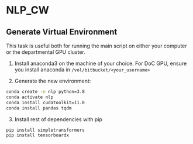 # NLP_CW

## Generate Virtual Environment
This task is useful both for running the main script on either your computer or the departmental GPU cluster.

1. Install anaconda3 on the machine of your choice.
For DoC GPU, ensure you install anaconda in `/vol/bitbucket/<your_username>`

2. Generate the new environment:

```bash
conda create -n nlp python=3.8
conda activate nlp
conda install cudatoolkit=11.0
conda install pandas tqdm
```

3. Install rest of dependencies with pip
```bash
pip install simpletransformers
pip install tensorboardx
```
